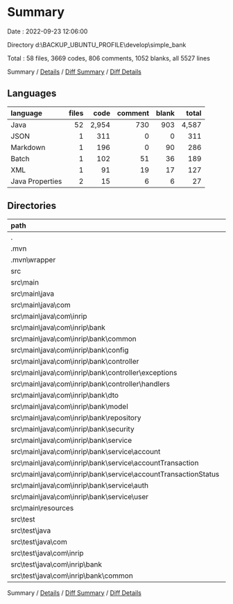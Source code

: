 # Summary

Date : 2022-09-23 12:06:00

Directory d:\\BACKUP_UBUNTU_PROFILE\\develop\\simple_bank

Total : 58 files,  3669 codes, 806 comments, 1052 blanks, all 5527 lines

Summary / [Details](details.md) / [Diff Summary](diff.md) / [Diff Details](diff-details.md)

## Languages
| language | files | code | comment | blank | total |
| :--- | ---: | ---: | ---: | ---: | ---: |
| Java | 52 | 2,954 | 730 | 903 | 4,587 |
| JSON | 1 | 311 | 0 | 0 | 311 |
| Markdown | 1 | 196 | 0 | 90 | 286 |
| Batch | 1 | 102 | 51 | 36 | 189 |
| XML | 1 | 91 | 19 | 17 | 127 |
| Java Properties | 2 | 15 | 6 | 6 | 27 |

## Directories
| path | files | code | comment | blank | total |
| :--- | ---: | ---: | ---: | ---: | ---: |
| . | 58 | 3,669 | 806 | 1,052 | 5,527 |
| .mvn | 1 | 2 | 0 | 1 | 3 |
| .mvn\\wrapper | 1 | 2 | 0 | 1 | 3 |
| src | 53 | 2,967 | 736 | 908 | 4,611 |
| src\\main | 51 | 2,241 | 475 | 716 | 3,432 |
| src\\main\\java | 50 | 2,228 | 469 | 711 | 3,408 |
| src\\main\\java\\com | 50 | 2,228 | 469 | 711 | 3,408 |
| src\\main\\java\\com\\inrip | 50 | 2,228 | 469 | 711 | 3,408 |
| src\\main\\java\\com\\inrip\\bank | 50 | 2,228 | 469 | 711 | 3,408 |
| src\\main\\java\\com\\inrip\\bank\\common | 3 | 108 | 11 | 24 | 143 |
| src\\main\\java\\com\\inrip\\bank\\config | 2 | 69 | 62 | 20 | 151 |
| src\\main\\java\\com\\inrip\\bank\\controller | 11 | 517 | 43 | 189 | 749 |
| src\\main\\java\\com\\inrip\\bank\\controller\\exceptions | 6 | 124 | 3 | 46 | 173 |
| src\\main\\java\\com\\inrip\\bank\\controller\\handlers | 1 | 195 | 3 | 87 | 285 |
| src\\main\\java\\com\\inrip\\bank\\dto | 8 | 420 | 42 | 95 | 557 |
| src\\main\\java\\com\\inrip\\bank\\model | 3 | 168 | 37 | 69 | 274 |
| src\\main\\java\\com\\inrip\\bank\\repository | 3 | 30 | 18 | 16 | 64 |
| src\\main\\java\\com\\inrip\\bank\\security | 3 | 151 | 0 | 43 | 194 |
| src\\main\\java\\com\\inrip\\bank\\service | 16 | 750 | 256 | 247 | 1,253 |
| src\\main\\java\\com\\inrip\\bank\\service\\account | 4 | 146 | 45 | 54 | 245 |
| src\\main\\java\\com\\inrip\\bank\\service\\accountTransaction | 5 | 391 | 178 | 108 | 677 |
| src\\main\\java\\com\\inrip\\bank\\service\\accountTransactionStatus | 2 | 87 | 22 | 33 | 142 |
| src\\main\\java\\com\\inrip\\bank\\service\\auth | 3 | 74 | 11 | 35 | 120 |
| src\\main\\java\\com\\inrip\\bank\\service\\user | 2 | 52 | 0 | 17 | 69 |
| src\\main\\resources | 1 | 13 | 6 | 5 | 24 |
| src\\test | 2 | 726 | 261 | 192 | 1,179 |
| src\\test\\java | 2 | 726 | 261 | 192 | 1,179 |
| src\\test\\java\\com | 2 | 726 | 261 | 192 | 1,179 |
| src\\test\\java\\com\\inrip | 2 | 726 | 261 | 192 | 1,179 |
| src\\test\\java\\com\\inrip\\bank | 2 | 726 | 261 | 192 | 1,179 |
| src\\test\\java\\com\\inrip\\bank\\common | 1 | 106 | 19 | 18 | 143 |

Summary / [Details](details.md) / [Diff Summary](diff.md) / [Diff Details](diff-details.md)